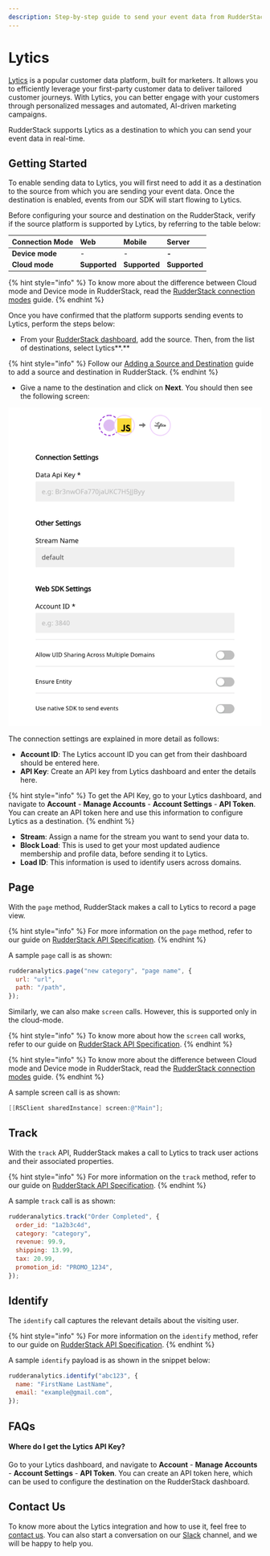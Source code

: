 ```yaml
---
description: Step-by-step guide to send your event data from RudderStack to Lytics.
---
```


# Lytics

[Lytics](https://www.lytics.com/) is a popular customer data platform, built for marketers. It allows you to efficiently leverage your first-party customer data to deliver tailored customer journeys. With Lytics, you can better engage with your customers through personalized messages and automated, AI-driven marketing campaigns. 

RudderStack supports Lytics as a destination to which you can send your event data in real-time.

## Getting Started

To enable sending data to Lytics, you will first need to add it as a destination to the source from which you are sending your event data. Once the destination is enabled, events from our SDK will start flowing to Lytics. 

Before configuring your source and destination on the RudderStack, verify if the source platform is supported by Lytics, by referring to the table below:

| **Connection Mode** | **Web** | **Mobile** | **Server** |
| :--- | :--- | :--- | :--- |
| **Device mode** | - | - | **-** |
| **Cloud mode** | **Supported** | **Supported** | **Supported** |

{% hint style="info" %}
To know more about the difference between Cloud mode and Device mode in RudderStack, read the [RudderStack connection modes](https://docs.rudderstack.com/get-started/rudderstack-connection-modes) guide.
{% endhint %}

Once you have confirmed that the platform supports sending events to Lytics, perform the steps below:

* From your [RudderStack dashboard](https://app.rudderstack.com/signup?type=freetrial), add the source. Then, from the list of destinations, select Lytics**.**

{% hint style="info" %}
Follow our [Adding a Source and Destination](https://docs.rudderstack.com/getting-started/adding-source-and-destination-rudderstack) guide to add a source and destination in RudderStack.
{% endhint %}

* Give a name to the destination and click on **Next**. You should then see the following screen:

![Lytics Destination Settings on the RudderStack dashboard](../.gitbook/assets/lytics.png)

The connection settings are explained in more detail as follows:

* **Account ID**: The Lytics account ID you can get from their dashboard should be entered here.
* **API Key**: Create an API key from Lytics dashboard and enter the details here.

{% hint style="info" %}
To get the API Key, go to your Lytics dashboard, and navigate to **Account** - **Manage Accounts** - **Account Settings** - **API Token**. You can create an API token here and use this information to configure Lytics as a destination.
{% endhint %}

* **Stream**: Assign a name for the stream you want to send your data to.
* **Block Load**: This is used to get your most updated audience membership and profile data, before sending it to Lytics.
* **Load ID**: This information is used to identify users across domains.

## Page

With the `page` method, RudderStack makes a call to Lytics to record a page view. 

{% hint style="info" %}
For more information on the `page` method, refer to our guide on [RudderStack API Specification](https://docs.rudderstack.com/rudderstack-api-spec).
{% endhint %}

A sample `page` call is as shown:

```javascript
rudderanalytics.page("new category", "page name", {
  url: "url",
  path: "/path",
});
```

Similarly, we can also make `screen` calls. However, this is supported only in the cloud-mode.

{% hint style="info" %}
To know more about how the `screen` call works, refer to our guide on [RudderStack API Specification](https://docs.rudderstack.com/rudderstack-api-spec/http-api-specification#9-screen).
{% endhint %}

{% hint style="info" %}
To know more about the difference between Cloud mode and Device mode in RudderStack, read the [RudderStack connection modes](https://docs.rudderstack.com/get-started/rudderstack-connection-modes) guide.
{% endhint %}

A sample screen call is as shown:

```objectivec
[[RSClient sharedInstance] screen:@"Main"];
```

## Track

With the `track` API, RudderStack makes a call to Lytics to track user actions and their associated properties.

{% hint style="info" %}
For more information on the `track` method, refer to our guide on [RudderStack API Specification](https://docs.rudderstack.com/rudderstack-api-spec).
{% endhint %}

A sample `track` call is as shown:

```javascript
rudderanalytics.track("Order Completed", {
  order_id: "1a2b3c4d",
  category: "category",
  revenue: 99.9,
  shipping: 13.99,
  tax: 20.99,
  promotion_id: "PROMO_1234",
});
```

## Identify

The `identify` call captures the relevant details about the visiting user.

{% hint style="info" %}
For more information on the `identify` method, refer to our guide on [RudderStack API Specification](https://docs.rudderstack.com/rudderstack-api-spec).
{% endhint %}

A sample `identify` payload is as shown in the snippet below:

```javascript
rudderanalytics.identify("abc123", {
  name: "FirstName LastName",
  email: "example@gmail.com",
});
```

## FAQs

#### Where do I get the Lytics API Key? 

Go to your Lytics dashboard, and navigate to **Account** - **Manage Accounts** - **Account Settings** - **API Token**. You can create an API token here, which can be used to configure the destination on the RudderStack dashboard.

## Contact Us

To know more about the Lytics integration and how to use it, feel free to [contact us](mailto:%20contact@rudderstack.com). You can also start a conversation on our [Slack](https://resources.rudderstack.com/join-rudderstack-slack) channel, and we will be happy to help you.


